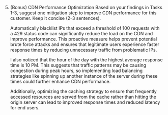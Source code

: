 5. (Bonus) CDN Performance Optimization
   Based on your findings in Tasks 1-3, suggest one mitigation step to improve CDN performance for this
   customer. Keep it concise (2-3 sentences).

   Automatically blacklist IPs that exceed a threshold of 100 requests with a 429 status code can significantly reduce the load on the CDN and improve performance. This proactive measure helps prevent potential brute force attacks and ensures that legitimate users experience faster response times by reducing unnecessary traffic from problematic IPs.

   I also noticed that the hour of the day with the highest average response time is 10 PM. This suggests that traffic patterns may be causing congestion during peak hours, so implementing load balancing strategies like spinning up another instance of the server during these times could further enhance CDN performance.

   Additionally, optimizing the caching strategy to ensure that frequently accessed resources are served from the cache rather than hitting the origin server can lead to improved response times and reduced latency for end users.
